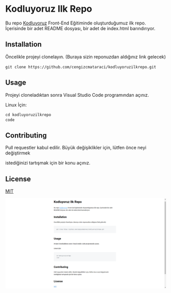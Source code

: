 # Kodluyoruz Ilk Repo

Bu repo [Kodluyoruz](https://www.kodluyoruz.org/) Front-End Eğitiminde oluşturduğumuz ilk repo. İçerisinde bir adet README dosyası, bir adet de index.html barındırıyor.

## Installation

Öncelikle projeyi clonelayın. (Buraya sizin reponuzdan aldığınız link gelecek)

`git clone https://github.com/cengizcmataraci/kodluyoruzilkrepo.git`

## Usage

Projeyi cloneladıktan sonra Visual Studio Code programından açınız.

Linux İçin:

```
cd kodluyoruzilkrepo
code 
```

## Contributing

Pull requestler kabul edilir. Büyük değişiklikler için, lütfen önce neyi değiştirmek 

istediğinizi tartışmak için bir konu açınız.

## License

[MIT](https://github.com/git/git-scm.com/blob/main/MIT-LICENSE.txt)

![Image](https://raw.githubusercontent.com/Kodluyoruz/taskforce/main/git/odev1/figures/markdown.png)